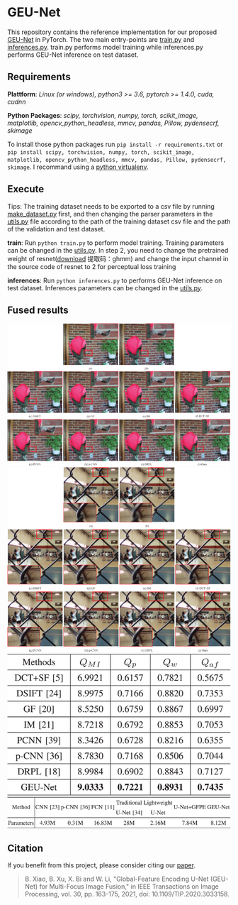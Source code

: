 GEU-Net
========
This repository contains the reference implementation for our proposed [GEU-Net][1] in PyTorch. The two main entry-points are [train.py](train.py) and [inferences.py](inferences.py). train.py performs model training while inferences.py performs GEU-Net inference on test dataset.

Requirements
-------------

**Plattform**: *Linux (or windows), python3 >= 3.6, pytorch >= 1.4.0, cuda, cudnn*

**Python Packages**: *scipy, torchvision, numpy, torch, scikit_image, matplotlib, opencv_python_headless, mmcv, pandas, Pillow, pydensecrf, skimage*

To install those python packages run `pip install -r requirements.txt` or `pip install scipy, torchvision, numpy, torch, scikit_image, matplotlib, opencv_python_headless, mmcv, pandas, Pillow, pydensecrf, skimage`.  I recommand using a [python virtualenv][2].

Execute
--------
Tips: The training dataset needs to be exported to a csv file by running [make_dataset.py](utils/make_dataset.py) first, and then changing the parser parameters in the [utils.py](utils/utils.py) file according to the path of the training dataset csv file and the path of the validation and test dataset.

**train**: Run `python train.py` to perform model training. Training parameters can be changed in the [utils.py](utils/utils.py). In step 2, you need to change the pretrained weight of resnet([download](https://pan.baidu.com/s/1k-2apRvVsVOouT5PdEOxRQ) 提取码：ghmm) and change the input channel in the source code of resnet to 2 for perceptual loss training

**inferences**: Run `python inferences.py` to performs GEU-Net inference on test dataset. Inferences parameters can be changed in the [utils.py](utils/utils.py).

Fused results
--------
![exp1](data/exp1.gif)
![exp3](data/exp3.gif)
![table1](data/table1.gif)
![table2](data/table2.gif)

Citation
--------
If you benefit from this project, please consider citing our [paper][1].
> B. Xiao, B. Xu, X. Bi and W. Li, "Global-Feature Encoding U-Net (GEU-Net) for Multi-Focus Image Fusion," in IEEE Transactions on Image Processing, vol. 30, pp. 163-175, 2021, doi: 10.1109/TIP.2020.3033158.

[1]: https://ieeexplore.ieee.org/abstract/document/9242278
[2]: https://virtualenvwrapper.readthedocs.io/en/latest/
